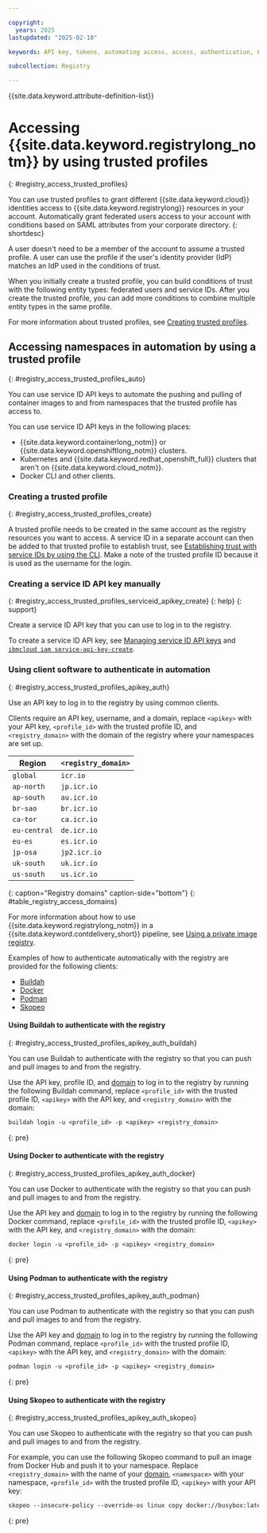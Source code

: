 ```yaml
---

copyright:
  years: 2025
lastupdated: "2025-02-18"

keywords: API key, tokens, automating access, access, authentication, Podman, Skopeo, Buildah, Docker, client, authenticate, iam, domain, service id api key, trusted profiles,

subcollection: Registry

---
```


{{site.data.keyword.attribute-definition-list}}

# Accessing {{site.data.keyword.registrylong_notm}} by using trusted profiles
{: #registry_access_trusted_profiles}

You can use trusted profiles to grant different {{site.data.keyword.cloud}} identities access to {{site.data.keyword.registrylong}} resources in your account. Automatically grant federated users access to your account with conditions based on SAML attributes from your corporate directory.
{: shortdesc}

A user doesn't need to be a member of the account to assume a trusted profile. A user can use the profile if the user's identity provider (IdP) matches an IdP used in the conditions of trust.

When you initially create a trusted profile, you can build conditions of trust with the following entity types: federated users and service IDs. After you create the trusted profile, you can add more conditions to combine multiple entity types in the same profile.

For more information about trusted profiles, see [Creating trusted profiles](/docs/account?topic=account-create-trusted-profile&interface=cli#create-profile-serviceid-cli).

## Accessing namespaces in automation by using a trusted profile
{: #registry_access_trusted_profiles_auto}

You can use service ID API keys to automate the pushing and pulling of container images to and from namespaces that the trusted profile has access to.

You can use service ID API keys in the following places:

- {{site.data.keyword.containerlong_notm}} or {{site.data.keyword.openshiftlong_notm}} clusters.
- Kubernetes and {{site.data.keyword.redhat_openshift_full}} clusters that aren't on {{site.data.keyword.cloud_notm}}.
- Docker CLI and other clients.

### Creating a trusted profile
{: #registry_access_trusted_profiles_create}

A trusted profile needs to be created in the same account as the registry resources you want to access. A service ID in a separate account can then be added to that trusted profile to establish trust, see [Establishing trust with service IDs by using the CLI](/docs/account?topic=account-create-trusted-profile&interface=cli#create-profile-serviceid-cli). Make a note of the trusted profile ID because it is used as the username for the login.

### Creating a service ID API key manually
{: #registry_access_trusted_profiles_serviceid_apikey_create}
{: help}
{: support}

Create a service ID API key that you can use to log in to the registry.

To create a service ID API key, see [Managing service ID API keys](/docs/account?topic=account-serviceidapikeys) and [`ibmcloud iam service-api-key-create`](/docs/cli?topic=cli-ibmcloud_commands_iam#ibmcloud_iam_service_api_key_create).

### Using client software to authenticate in automation
{: #registry_access_trusted_profiles_apikey_auth}

Use an API key to log in to the registry by using common clients.

Clients require an API key, username, and a domain, replace `<apikey>` with your API key, `<profile_id>` with the trusted profile ID, and `<registry_domain>` with the domain of the registry where your namespaces are set up.

| Region | `<registry_domain>` |
|--------|-----------------|
| `global` | `icr.io` |
| `ap-north` | `jp.icr.io` |
| `ap-south` | `au.icr.io` |
| `br-sao` | `br.icr.io` |
| `ca-tor` | `ca.icr.io` |
| `eu-central` | `de.icr.io` |
| `eu-es` | `es.icr.io` |
| `jp-osa` | `jp2.icr.io` |
| `uk-south` | `uk.icr.io` |
| `us-south` | `us.icr.io` |
{: caption="Registry domains" caption-side="bottom"}
{: #table_registry_access_domains}

For more information about how to use {{site.data.keyword.registrylong_notm}} in a {{site.data.keyword.contdelivery_short}} pipeline, see [Using a private image registry](/docs/ContinuousDelivery?topic=ContinuousDelivery-custom_docker_images#private_image_registry).

Examples of how to authenticate automatically with the registry are provided for the following clients:

- [Buildah](#registry_access_trusted_profiles_apikey_auth_buildah)
- [Docker](#registry_access_trusted_profiles_apikey_auth_docker)
- [Podman](#registry_access_trusted_profiles_apikey_auth_podman)
- [Skopeo](#registry_access_trusted_profiles_apikey_auth_skopeo)

#### Using Buildah to authenticate with the registry
{: #registry_access_trusted_profiles_apikey_auth_buildah}

You can use Buildah to authenticate with the registry so that you can push and pull images to and from the registry.

Use the API key, profile ID, and [domain](#registry_access_trusted_profiles_apikey_auth) to log in to the registry by running the following Buildah command, replace `<profile_id>` with the trusted profile ID, `<apikey>` with the API key, and `<registry_domain>` with the domain:

```txt
buildah login -u <profile_id> -p <apikey> <registry_domain>
```
{: pre}

#### Using Docker to authenticate with the registry
{: #registry_access_trusted_profiles_apikey_auth_docker}

You can use Docker to authenticate with the registry so that you can push and pull images to and from the registry.

Use the API key and [domain](#registry_access_trusted_profiles_apikey_auth) to log in to the registry by running the following Docker command, replace `<profile_id>` with the trusted profile ID, `<apikey>` with the API key, and `<registry_domain>` with the domain:

```txt
docker login -u <profile_id> -p <apikey> <registry_domain>
```
{: pre}

#### Using Podman to authenticate with the registry
{: #registry_access_trusted_profiles_apikey_auth_podman}

You can use Podman to authenticate with the registry so that you can push and pull images to and from the registry.

Use the API key and [domain](#registry_access_trusted_profiles_apikey_auth) to log in to the registry by running the following Podman command, replace `<profile_id>` with the trusted profile ID, `<apikey>` with the API key, and `<registry_domain>` with the domain:

```txt
podman login -u <profile_id> -p <apikey> <registry_domain>
```
{: pre}

#### Using Skopeo to authenticate with the registry
{: #registry_access_trusted_profiles_apikey_auth_skopeo}

You can use Skopeo to authenticate with the registry so that you can push and pull images to and from the registry.

For example, you can use the following Skopeo command to pull an image from Docker Hub and push it to your namespace. Replace `<registry_domain>` with the name of your [domain](#registry_access_trusted_profiles_apikey_auth), `<namespace>` with your namespace, `<profile_id>` with the trusted profile ID, `<apikey>` with your API key:

```txt
skopeo --insecure-policy --override-os linux copy docker://busybox:latest docker://<registry_domain>/<namespace>/busybox:latest --dest-creds <profile_id>y:<apikey>
```
{: pre}
